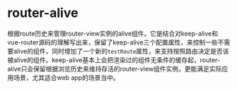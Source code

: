 # router-alive
根据route历史来管理router-view实例的alive组件。它是结合对keep-alive和vue-router源码的理解写出来，保留了keep-alive三个配置属性，来控制一些不需要alive的组件，同时增加了一个新的`testRoute`属性，来支持按照路由决定是否该被alive的组件。keep-alive基本上会把渲染过的组件无条件的缓存起，router-alive只会保留根据浏览历史来维持存活的router-view组件实例，更能满足实际应用场景，尤其适合web app的场景当中。
